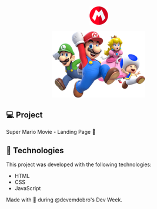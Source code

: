 <p align="center">
  <a href="https://pedrodapp.github.io/super-mario-movie/" target="_blank">
  <img alt="Logo" src="/src/images/logo-chapeu-mario.png" width="10%">
  </a>
</p>

<p align="center">
  <a href="https://pedrodapp.github.io/super-mario-movie/" target="_blank">
  <img alt="Preview" src="/src/images/super-mario-chars.png" width="50%">
  </a>
</p>

## 💻 Project

Super Mario Movie - Landing Page 🍿

## 🚀 Technologies

This project was developed with the following technologies:

- HTML
- CSS
- JavaScript

Made with 🍄 during @devemdobro's Dev Week.
